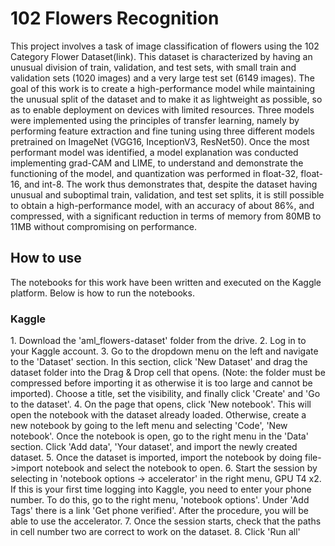 <h1>102 Flowers Recognition</h1>
This project involves a task of image classification of flowers using the 102 Category Flower Dataset(link). This dataset is characterized by having an unusual division of train, validation, and test sets, with small train and validation sets (1020 images) and a very large test set (6149 images). The goal of this work is to create a high-performance model while maintaining the unusual split of the dataset and to make it as lightweight as possible, so as to enable deployment on devices with limited resources. Three models were implemented using the principles of transfer learning, namely by performing feature extraction and fine tuning using three different models pretrained on ImageNet (VGG16, InceptionV3, ResNet50). Once the most performant model was identified, a model explanation was conducted implementing grad-CAM and LIME, to understand and demonstrate the functioning of the model, and quantization was performed in float-32, float-16, and int-8. The work thus demonstrates that, despite the dataset having unusual and suboptimal train, validation, and test set splits, it is still possible to obtain a high-performance model, with an accuracy of about 86%, and compressed, with a significant reduction in terms of memory from 80MB to 11MB without compromising on performance.

<h2>How to use</h2>
The notebooks for this work have been written and executed on the Kaggle platform. Below is how to run the notebooks.

<h3>Kaggle</h3>
1. Download the 'aml_flowers-dataset' folder from the drive.
2. Log in to your Kaggle account.
3. Go to the dropdown menu on the left and navigate to the 'Dataset' section. In this section, click 'New Dataset' and drag the dataset folder into the Drag & Drop cell that opens. (Note: the folder must be compressed before importing it as otherwise it is too large and cannot be imported). Choose a title, set the visibility, and finally click 'Create' and 'Go to the dataset'.
4. On the page that opens, click 'New notebook'. This will open the notebook with the dataset already loaded. Otherwise, create a new notebook by going to the left menu and selecting 'Code', 'New notebook'. Once the notebook is open, go to the right menu in the 'Data' section. Click 'Add data', 'Your dataset', and import the newly created dataset.
5. Once the dataset is imported, import the notebook by doing file->import notebook and select the notebook to open.
6. Start the session by selecting in 'notebook options -> accelerator' in the right menu, GPU T4 x2. If this is your first time logging into Kaggle, you need to enter your phone number. To do this, go to the right menu, 'notebook options'. Under 'Add Tags' there is a link 'Get phone verified'. After the procedure, you will be able to use the accelerator.
7. Once the session starts, check that the paths in cell number two are correct to work on the dataset.
8. Click 'Run all'


